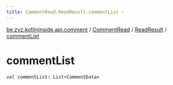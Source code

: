 ```yaml
---
title: CommentRead.ReadResult.commentList - 
---
```


[be.zvz.kotlininside.api.comment](../../index.html) / [CommentRead](../index.html) / [ReadResult](index.html) / [commentList](./comment-list.html)

# commentList

`val commentList: List<CommentData>`
